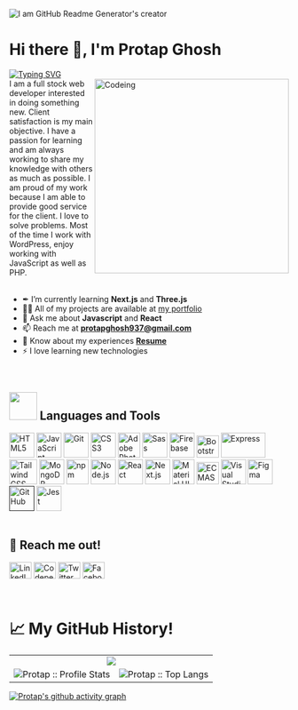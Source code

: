 ![I am GitHub Readme Generator's creator](https://www.digitaladlectio.com/wp-content/uploads/2020/04/New-PNC-Animated-Banners.gif)
# <h1 align=""> Hi there 👋, I'm Protap Ghosh </h1>
[![Typing SVG](https://readme-typing-svg.herokuapp.com?font=Oleo+Script+Swash+Caps&size=22&pause=1000&color=F26624&width=435&lines=Full+Stack+Web+Developer)](https://git.io/typing-svg)
<br/>
<img align="right" height="" width="350" alt="Codeing" src="https://moldech.com/wp-content/uploads/2022/07/96143-developer.gif">
I am a full stock web developer interested in doing something new. Client satisfaction is my main objective. I have a passion for learning and am always working to share my knowledge with others as much as possible. I am proud of my work because I am able to provide good service for the client. I love to solve problems. Most of the time I work with WordPress, enjoy working with JavaScript as well as PHP.
<br/>
<br/>


- ✒ I’m currently learning <strong>Next.js</strong> and <strong>Three.js</strong>
- 👨‍💻 All of my projects are available at <a href="https://protap-ghosh.web.app" target="_blank">my portfolio</a>
- 💬 Ask me about <strong>Javascript</strong> and <strong>React</strong> 
- 📫 Reach me at <strong>protapghosh937@gmail.com</strong>
- 📄 Know about my experiences <strong><a href="" target="_blank">Resume</a></strong>
- ⚡ I love learning new technologies

<br/>

## <span><img src = "https://media2.giphy.com/media/QssGEmpkyEOhBCb7e1/giphy.gif?cid=ecf05e47a0n3gi1bfqntqmob8g9aid1oyj2wr3ds3mg700bl&rid=giphy.gif" width='50' />&nbsp;Languages and Tools</span>

<div align="left">
 <a href="https://www.w3.org/TR/html5/"><img src="https://github.com/get-icon/geticon/raw/master/icons/html-5.svg" alt="HTML5" height="45"></a>
 <a href="https://developer.mozilla.org/en-US/docs/Web/JavaScript"><img src="https://github.com/get-icon/geticon/raw/master/icons/javascript.svg" alt="JavaScript" width="45px" height="45"></a>
 <a href="https://git-scm.com/"><img src="https://github.com/get-icon/geticon/raw/master/icons/git-icon.svg" alt="Git" height="45px"></a>
 <a href="https://www.w3.org/TR/CSS/"><img src="https://github.com/get-icon/geticon/raw/master/icons/css-3.svg" alt="CSS3" height="45px"></a>
 <a href="https://www.adobe.com/products/photoshop.html"><img src="https://github.com/get-icon/geticon/raw/master/icons/adobe-photoshop.svg" alt="Adobe Photoshop" width="40px" height="45px"></a>
 <a href="https://sass-lang.com"><img src="https://github.com/get-icon/geticon/raw/master/icons/sass.svg" alt="Sass" height="45px"></a>
 <a href="https://www.firebase.com"><img src="https://github.com/get-icon/geticon/raw/master/icons/firebase.svg" alt="Firebase" height="45px"></a>
 <a href="https://getbootstrap.com"><img src="https://upload.wikimedia.org/wikipedia/commons/thumb/b/b2/Bootstrap_logo.svg/800px-Bootstrap_logo.svg.png" alt="Bootstrap" height="40px"></a>
 <a href="https://expressjs.com"><img src="https://cdn.worldvectorlogo.com/logos/express-109.svg" alt="Express" width="80px" height="45px"></a>
 <a href="https://tailwindcss.com"><img src="https://github.com/get-icon/geticon/raw/master/icons/tailwindcss-icon.svg" alt="Tailwind CSS" width="50px" height="45px"></a>
 <a href="https://www.mongodb.org"><img src="https://github.com/get-icon/geticon/raw/master/icons/mongodb-icon.svg" alt="MongoDB" height="45px"></a>
 <a href="https://www.npmjs.com"><img src="https://github.com/get-icon/geticon/raw/master/icons/npm.svg" alt="npm" width="40px" height="45px"></a>
 <a href="https://nodejs.org"><img src="https://github.com/get-icon/geticon/raw/master/icons/nodejs-icon.svg" alt="Node.js" height="45px"></a>
 <a href="https://reactjs.org"><img src="https://github.com/get-icon/geticon/raw/master/icons/react.svg" alt="React" width="45px" height="45px"></a>
 <a href="https://nextjs.org"><img src="https://github.com/get-icon/geticon/raw/master/icons/nextjs-icon.svg" alt="Next.js" height="45px"></a>
 <a href="https://material-ui.com"><img src="https://github.com/get-icon/geticon/raw/master/icons/material-ui.svg" alt="Material UI" width="40px" height="45px"></a>
 <a href="https://tc39.es/ecma262"><img src="https://static.javatpoint.com/tutorial/es6/images/es6-tutorial.png" alt="ECMAScript 6" width="40px" height="40px"></a>
 <a href="https://code.visualstudio.com"><img src="https://github.com/get-icon/geticon/raw/master/icons/visual-studio-code.svg" alt="Visual Studio Code" height="45px"></a>
 <a href="https://www.figma.com"><img src="https://cdn-icons-png.flaticon.com/512/5968/5968705.png" alt="Figma" height="45px"></a>
 <a href=""><img src="https://cdn-icons-png.flaticon.com/512/25/25231.png" alt="GitHub" height="45px"></a>
 <a href="https://jestjs.io/"><img src="https://github.com/get-icon/geticon/raw/master/icons/jest.svg" alt="Jest" height="45px"></a>
</div>

<br/>

<h2 align="left">🤝 Reach me out!</h2>
<p align="left">
 <a href="https://www.linkedin.com/in/protapghosh"><img align="center" src="https://raw.githubusercontent.com/yushi1007/yushi1007/main/images/linkedin.svg" alt="LinkedIn" height="30" width="40px"/></a>
<a href="https://codepen.io/protap9ghosh" target="blank"><img align="center" src="https://raw.githubusercontent.com/rahuldkjain/github-profile-readme-generator/master/src/images/icons/Social/codepen.svg" alt="Codepen" height="30" width="40" /></a>
<a href="https://twitter.com/protapkrghosh" target="blank"><img align="center" src="https://raw.githubusercontent.com/rahuldkjain/github-profile-readme-generator/master/src/images/icons/Social/twitter.svg" alt="Twitter" height="30" width="40" /></a>
<a href="https://fb.com/protapkrghosh" target="blank"><img align="center" src="https://raw.githubusercontent.com/rahuldkjain/github-profile-readme-generator/master/src/images/icons/Social/facebook.svg" alt="Facebook" height="30" width="40" /></a>
</p> 
<br/>

<p align="center">
   <table align="center">
   <h1 align="left">📈 My GitHub History!</h1>
    <tr>
        <td colspan="2" align="center"><img src="http://github-readme-streak-stats.herokuapp.com?user=protapkrghosh&theme=blood-dark&fire=CC55FF&stroke=FFFE2F&ring=3FB984&background=102B43&currStreakLabel=21DEEA&currStreakNum=FF9A3E&sideNums=B1E0FF&sideLabels=2995BE&dates=36CE6D" /></td>
     </tr>
     <tr >
       <td><img alt="Protap :: Profile Stats" src="https://github-readme-stats.vercel.app/api?username=protapkrghosh&show_icons=true&theme=tokyonight" /></td>
       <td><img alt="Protap :: Top Langs" src="https://github-readme-stats.vercel.app/api/top-langs/?username=protapkrghosh&layout=compact&theme=nord" /></td>
     </tr>
     
   </table>
</p>

<!-- ![GitHub Activity Graph](https://activity-graph.herokuapp.com/graph?username=protapkrghosh) -->
[![Protap's github activity graph](https://github-readme-activity-graph.vercel.app/graph?username=protapkrghosh&bg_color=1b2a41&theme=vue)](https://github.com/ashutosh00710/github-readme-activity-graph)
